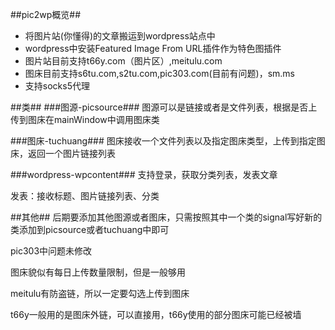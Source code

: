 ##pic2wp概览##

 - 将图片站(你懂得)的文章搬运到wordpress站点中
 - wordpress中安装Featured Image From URL插件作为特色图插件
 - 图片站目前支持t66y.com（图片区）,meitulu.com
 - 图床目前支持s6tu.com,s2tu.com,pic303.com(目前有问题)，sm.ms
 - 支持socks5代理

##类##
###图源-picsource###
图源可以是链接或者是文件列表，根据是否上传到图床在mainWindow中调用图床类

###图床-tuchuang###
图床接收一个文件列表以及指定图床类型，上传到指定图床，返回一个图片链接列表

###wordpress-wpcontent###
支持登录，获取分类列表，发表文章


发表：接收标题、图片链接列表、分类


##其他##
后期要添加其他图源或者图床，只需按照其中一个类的signal写好新的类添加到picsource或者tuchuang中即可


pic303中问题未修改


图床貌似有每日上传数量限制，但是一般够用


meitulu有防盗链，所以一定要勾选上传到图床


t66y一般用的是图床外链，可以直接用，t66y使用的部分图床可能已经被墙
